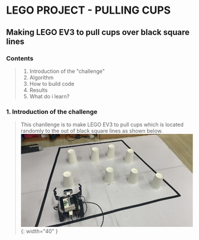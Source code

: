 
LEGO PROJECT - PULLING CUPS
===
Making LEGO EV3 to pull cups over black square lines
---
### Contents
>1. Introduction of the "challenge"
>2. Algorithm
>3. How to build code
>4. Results
>5. What do i learn?
### 1. Introduction of the challenge
> This chanllenge is to make LEGO EV3 to pull cups which is located randomly to the out of black square lines as shown below.
![IMG_0577.jpg](https://github.com/im-sohyeon/Projects_Yonsei/blob/master/Pulling%20cups/image/IMG_0577.jpg) {: width="40" }

